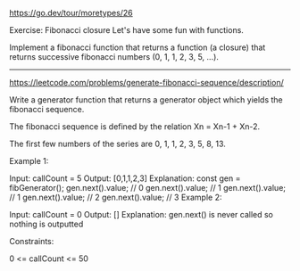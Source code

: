 https://go.dev/tour/moretypes/26

Exercise: Fibonacci closure
Let's have some fun with functions.

Implement a fibonacci function that returns a function (a closure) that returns successive fibonacci numbers (0, 1, 1, 2, 3, 5, ...).

---

https://leetcode.com/problems/generate-fibonacci-sequence/description/

Write a generator function that returns a generator object which yields the fibonacci sequence.

The fibonacci sequence is defined by the relation Xn = Xn-1 + Xn-2.

The first few numbers of the series are 0, 1, 1, 2, 3, 5, 8, 13.

 

Example 1:

Input: callCount = 5
Output: [0,1,1,2,3]
Explanation:
const gen = fibGenerator();
gen.next().value; // 0
gen.next().value; // 1
gen.next().value; // 1
gen.next().value; // 2
gen.next().value; // 3
Example 2:

Input: callCount = 0
Output: []
Explanation: gen.next() is never called so nothing is outputted
 

Constraints:

0 <= callCount <= 50